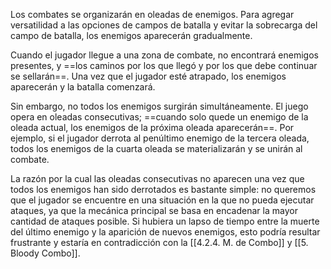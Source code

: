 
Los combates se organizarán en oleadas de enemigos. Para agregar versatilidad a las opciones de campos de batalla y evitar la sobrecarga del campo de batalla, los enemigos aparecerán gradualmente.

Cuando el jugador llegue a una zona de combate, no encontrará enemigos presentes, y ==los caminos por los que llegó y por los que debe continuar se sellarán==. Una vez que el jugador esté atrapado, los enemigos aparecerán y la batalla comenzará.

Sin embargo, no todos los enemigos surgirán simultáneamente. El juego opera en oleadas consecutivas; ==cuando solo quede un enemigo de la oleada actual, los enemigos de la próxima oleada aparecerán==. Por ejemplo, si el jugador derrota al penúltimo enemigo de la tercera oleada, todos los enemigos de la cuarta oleada se materializarán y se unirán al combate.

La razón por la cual las oleadas consecutivas no aparecen una vez que todos los enemigos han sido derrotados es bastante simple: no queremos que el jugador se encuentre en una situación en la que no pueda ejecutar ataques, ya que la mecánica principal se basa en encadenar la mayor cantidad de ataques posible. Si hubiera un lapso de tiempo entre la muerte del último enemigo y la aparición de nuevos enemigos, esto podría resultar frustrante y estaría en contradicción con la [[4.2.4. M. de Combo]] y [[5. Bloody Combo]]. 

